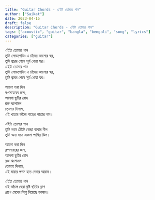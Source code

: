 ```yaml
---
title: "Guitar Chords - এইটা তোমার গান"
author: ["Saikat"]
date: 2023-04-15
draft: false
description: "Guitar Chords - এইটা তোমার গান"
tags: ["acoustic", "guitar", "bangla", "bengali", "song", "lyrics"]
categories: ["guitar"]
---
```

এইটা তোমার গান\
তুমি লোডশেডিং এ চাঁদের আলোর স্বর,\
তুমি জ্বরের শেষে সূর্য ধোয়া ঘর।\
এইটা তোমার গান\
তুমি লোডশেডিং এ চাঁদের আলোর স্বর,\
তুমি জ্বরের শেষে সূর্য ধোয়া ঘর। 

আয়না ভরা দিন\
রূপসায়রের জল,\
আলগা ছুটির রোদ\
রক্ত ঝলোমল\
তোমায় দিলাম,\
এই খাতার ভাঁজে গাছের পাতার নাম। 

এইটা তোমার গান\
তুমি নরম ঠোঁটে স্বেচ্ছা ব্যথার নীল\
তুমি অন্য মনে একলা পাখির ঝিল।

আয়না ভরা দিন\
রূপসায়রের জল,\
আলগা ছুটির রোদ\
রক্ত ঝলোমল\
তোমায় দিলাম,\
এই মায়ার পশম হাত দেবার আরাম। 

এইটা তোমার গান\
ওই আঁচল ঘেরা বৃষ্টি ছাঁটের ঘ্রাণ\
রেখে মেঘের শিশু গিয়েছে ভাসান।
